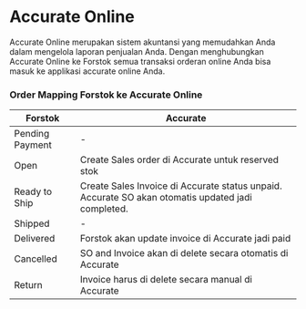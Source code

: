 # Accurate Online

Accurate Online merupakan sistem akuntansi yang memudahkan Anda dalam mengelola laporan penjualan Anda. Dengan menghubungkan Accurate Online ke Forstok semua transaksi orderan online Anda bisa masuk ke applikasi accurate online Anda.&#x20;

### **Order Mapping Forstok ke Accurate Online**

| **Forstok**     | **Accurate**                                                                                      |
| --------------- | ------------------------------------------------------------------------------------------------- |
| Pending Payment | -                                                                                                 |
| Open            | Create Sales order di Accurate untuk reserved stok                                                |
| Ready to Ship   | Create Sales Invoice di Accurate status unpaid. Accurate SO akan otomatis updated jadi completed. |
| Shipped         | -                                                                                                 |
| Delivered       | Forstok akan update invoice di Accurate jadi paid                                                 |
| Cancelled       | SO and Invoice  akan di delete secara otomatis di Accurate                                        |
| Return          | Invoice harus di delete secara manual di Accurate                                                 |



